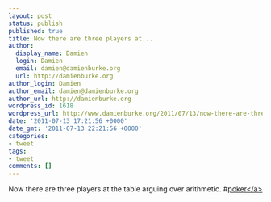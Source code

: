 ```yaml
---
layout: post
status: publish
published: true
title: Now there are three players at...
author:
  display_name: Damien
  login: Damien
  email: damien@damienburke.org
  url: http://damienburke.org
author_login: Damien
author_email: damien@damienburke.org
author_url: http://damienburke.org
wordpress_id: 1618
wordpress_url: http://www.damienburke.org/2011/07/13/now-there-are-three-players-at/
date: '2011-07-13 17:21:56 +0000'
date_gmt: '2011-07-13 22:21:56 +0000'
categories:
- tweet
tags:
- tweet
comments: []
---
```

<p>Now there are three players at the table arguing over arithmetic. #<a href="http:&#47;&#47;search.twitter.com&#47;search?q=%23poker" class="aktt_hashtag">poker<&#47;a></p>
